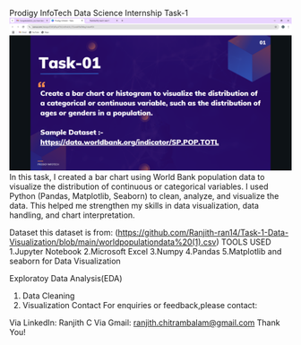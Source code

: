 Prodigy InfoTech Data Science Internship
Task-1
![Task 1](task1.png)
In this task, I created a bar chart using World Bank population data to visualize the distribution of continuous or categorical variables. I used Python (Pandas, Matplotlib, Seaborn) to clean, analyze, and visualize the data. This helped me strengthen my skills in data visualization, data handling, and chart interpretation.

Dataset
this dataset is from: (https://github.com/Ranjith-ran14/Task-1-Data-Visualization/blob/main/worldpopulationdata%20(1).csv)
TOOLS USED
1.Jupyter Notebook 2.Microsoft Excel 3.Numpy 4.Pandas 5.Matplotlib and seaborn for Data Visualization

Exploratoy Data Analysis(EDA)
1. Data Cleaning
2. Visualization
Contact
For enquiries or feedback,please contact:

Via LinkedIn: Ranjith C Via Gmail: ranjith.chitrambalam@gmail.com
Thank You!
